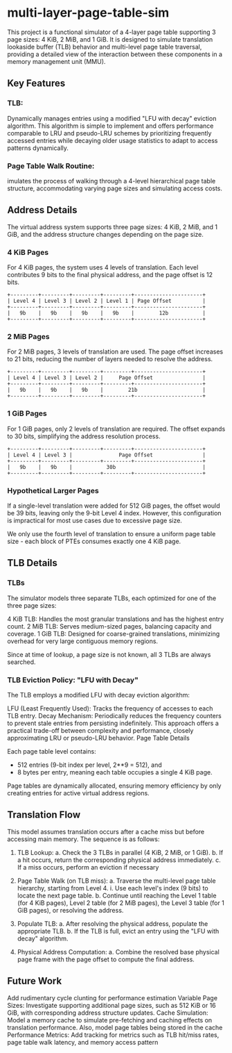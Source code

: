 
# multi-layer-page-table-sim

This project is a functional simulator of a 4-layer page table supporting 3 page sizes: 4 KiB, 2 MiB, and 1 GiB. It is designed to simulate translation lookaside buffer (TLB) behavior and multi-level page table traversal, providing a detailed view of the interaction between these components in a memory management unit (MMU).

## Key Features

### TLB:

Dynamically manages entries using a modified "LFU with decay" eviction algorithm. This algorithm is simple to implement and offers performance comparable to LRU and pseudo-LRU schemes by prioritizing frequently accessed entries while decaying older usage statistics to adapt to access patterns dynamically.

### Page Table Walk Routine:

imulates the process of walking through a 4-level hierarchical page table structure, accommodating varying page sizes and simulating access costs.

## Address Details

The virtual address system supports three page sizes: 4 KiB, 2 MiB, and 1 GiB, and the address structure changes depending on the page size.

### 4 KiB Pages
For 4 KiB pages, the system uses 4 levels of translation. Each level contributes 9 bits to the final physical address, and the page offset is 12 bits.

```
+---------+---------+---------+---------+----------------------+
| Level 4 | Level 3 | Level 2 | Level 1 | Page Offset          |
+---------+---------+---------+---------+----------------------+
|   9b    |   9b    |   9b    |   9b    |        12b           |
+---------+---------+---------+---------+----------------------+
```

### 2 MiB Pages
For 2 MiB pages, 3 levels of translation are used. The page offset increases to 21 bits, reducing the number of layers needed to resolve the address.
```
+---------+---------+---------+---------+----------------------+
| Level 4 | Level 3 | Level 2 |     Page Offset                |
+---------+---------+---------+---------+----------------------+
|   9b    |   9b    |   9b    |        21b                     |
+---------+---------+---------+---------+----------------------+
```

### 1 GiB Pages
For 1 GiB pages, only 2 levels of translation are required. The offset expands to 30 bits, simplifying the address resolution process.

```
+---------+---------+---------+---------+----------------------+
| Level 4 | Level 3 |               Page Offset                |
+---------+---------+---------+---------+----------------------+
|   9b    |   9b    |           30b                            |
+---------+---------+---------+---------+----------------------+
```


### Hypothetical Larger Pages
If a single-level translation were added for 512 GiB pages, the offset would  be 39 bits, leaving only the 9-bit Level 4 index. However, this configuration is impractical for most use cases due to excessive page size. 

We only use the fourth level of translation to ensure a uniform page table size - each block of PTEs consumes exactly one 4 KiB page.

## TLB Details

### TLBs

The simulator models three separate TLBs, each optimized for one of the three page sizes:

4 KiB TLB: Handles the most granular translations and has the highest entry count.
2 MiB TLB: Serves medium-sized pages, balancing capacity and coverage.
1 GiB TLB: Designed for coarse-grained translations, minimizing overhead for very large contiguous memory regions.

Since at time of lookup, a page size is not known, all 3 TLBs are always searched.

### TLB Eviction Policy: "LFU with Decay"
The TLB employs a modified LFU with decay eviction algorithm:

LFU (Least Frequently Used): Tracks the frequency of accesses to each TLB entry.
Decay Mechanism: Periodically reduces the frequency counters to prevent stale entries from persisting indefinitely.
This approach offers a practical trade-off between complexity and performance, closely approximating LRU or pseudo-LRU behavior.
Page Table Details

Each page table level contains:

- 512 entries (9-bit index per level, 2**9 = 512), and
- 8 bytes per entry, meaning each table occupies a single 4 KiB page.

Page tables are dynamically allocated, ensuring memory efficiency by only creating entries for active virtual address regions.


## Translation Flow

This model assumes translation occurs after a cache miss but before accessing main memory. The sequence is as follows:

1. TLB Lookup:
	a. Check the 3 TLBs in parallel (4 KiB, 2 MiB, or 1 GiB).
	b. If a hit occurs, return the corresponding physical address immediately.
	c. If a miss occurs, perform an eviction if necessary
2. Page Table Walk (on TLB miss):
	a. Traverse the multi-level page table hierarchy, starting from Level 4.
		i. Use each level's index (9 bits) to locate the next page table.
	b. Continue until reaching the Level 1 table (for 4 KiB pages), Level 2 table (for 2 MiB pages), the Level 3 table (for 1 GiB pages), or resolving the address.

3. Populate TLB:
	a. After resolving the physical address, populate the appropriate TLB.
	b. If the TLB is full, evict an entry using the "LFU with decay" algorithm.

4. Physical Address Computation:
   a. Combine the resolved base physical page frame with the page offset to compute the final address.


## Future Work

Add rudimentary cycle clunting for performance estimation
Variable Page Sizes:
Investigate supporting additional page sizes, such as 512 KiB or 16 GiB, with corresponding address structure updates.
Cache Simulation:
Model a memory cache to simulate pre-fetching and caching effects on translation performance. Also, model page tables being stored in the cache
Performance Metrics:
Add tracking for metrics such as TLB hit/miss rates, page table walk latency, and memory access pattern